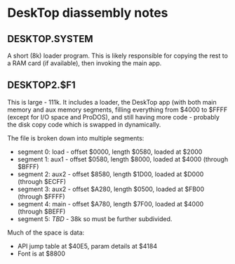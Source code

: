 
# DeskTop diassembly notes

## DESKTOP.SYSTEM

A short (8k) loader program. This is likely responsible for copying
the rest to a RAM card (if available), then invoking the main app.

## DESKTOP2.$F1

This is large - 111k. It includes a loader, the DeskTop app (with both
main memory and aux memory segments, filling everything from $4000 to
$FFFF (except for I/O space and ProDOS), and still having more code -
probably the disk copy code which is swapped in dynamically.

The file is broken down into multiple segments:

* segment 0: load - offset $0000, length $0580, loaded at $2000
* segment 1: aux1 - offset $0580, length $8000, loaded at $4000 (through $BFFF)
* segment 2: aux2 - offset $8580, length $1D00, loaded at $D000 (through $ECFF)
* segment 3: aux2 - offset $A280, length $0500, loaded at $FB00 (through $FFFF)
* segment 4: main - offset $A780, length $7F00, loaded at $4000 (through $BEFF)
* segment 5: _TBD_ - 38k so must be further subdivided.

Much of the space is data:

* API jump table at $40E5, param details at $4184
* Font is at $8800
